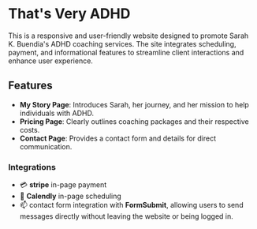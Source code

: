 # That's Very ADHD

This is a responsive and user-friendly website designed to promote Sarah K. Buendia's ADHD coaching services. The site integrates scheduling, payment, and informational features to streamline client interactions and enhance user experience.  
  
## Features  
- **My Story Page**: Introduces Sarah, her journey, and her mission to help individuals with ADHD.  
- **Pricing Page**: Clearly outlines coaching packages and their respective costs.  
- **Contact Page**: Provides a contact form and details for direct communication.   

### Integrations
- :credit_card: **stripe** in-page payment
- :calendar: **Calendly** in-page scheduling
- :mailbox: contact form integration with **FormSubmit**, allowing users to send messages directly without leaving the website or being logged in.
